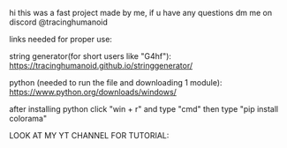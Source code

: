 hi this was a fast project made by me, if u have any questions dm me on discord @tracinghumanoid
            
           
links needed for proper use:
         
          
string generator(for short users like "G4hf"):
https://tracinghumanoid.github.io/stringgenerator/

                  
python (needed to run the file and downloading 1 module):
https://www.python.org/downloads/windows/
        
       
after installing python click "win + r" and type "cmd" then type "pip install colorama"
     
     
LOOK AT MY YT CHANNEL FOR TUTORIAL:
        

